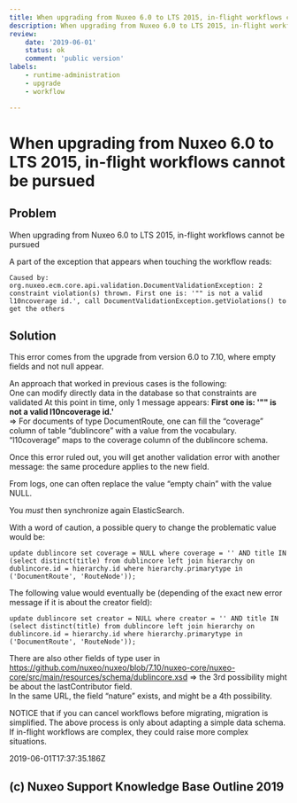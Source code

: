 ```yaml
---
title: When upgrading from Nuxeo 6.0 to LTS 2015, in-flight workflows cannot be pursued
description: When upgrading from Nuxeo 6.0 to LTS 2015, in-flight workflows cannot be pursued
review: 
    date: '2019-06-01'
    status: ok
    comment: 'public version'
labels:
    - runtime-administration
    - upgrade
    - workflow

---
```

# When upgrading from Nuxeo 6.0 to LTS 2015, in-flight workflows cannot be pursued
## Problem
When upgrading from Nuxeo 6.0 to LTS 2015, in-flight workflows cannot be pursued

A part of the exception that appears when touching the workflow reads:

    Caused by: org.nuxeo.ecm.core.api.validation.DocumentValidationException: 2 constraint violation(s) thrown. First one is: '"" is not a valid l10ncoverage id.', call DocumentValidationException.getViolations() to get the others
## Solution
This error comes from the upgrade from version 6.0 to 7.10, where empty fields and not null appear.

An approach that worked in previous cases is the following:  
One can modify directly data in the database so that constraints are validated
At this point in time, only 1 message appears: **First one is: '"" is not a valid l10ncoverage id.'**  
=> For documents of type DocumentRoute, one can fill the “coverage” column of table “dublincore” with a value from the vocabulary. “l10coverage” maps to the coverage column of the dublincore schema.  

Once this error ruled out, you will get another validation error with another message: the same procedure applies to the new field.  

From logs, one can often replace the value “empty chain” with the value NULL.

You *must* then synchronize again ElasticSearch.  

With a word of caution, a possible query to change the problematic value would be:  

    update dublincore set coverage = NULL where coverage = '' AND title IN (select distinct(title) from dublincore left join hierarchy on dublincore.id = hierarchy.id where hierarchy.primarytype in ('DocumentRoute', 'RouteNode'));

The following value would eventually be (depending of the exact new error message if it is about the creator field):

    update dublincore set creator = NULL where creator = '' AND title IN (select distinct(title) from dublincore left join hierarchy on dublincore.id = hierarchy.id where hierarchy.primarytype in ('DocumentRoute', 'RouteNode'));

There are also other fields of type user in <https://github.com/nuxeo/nuxeo/blob/7.10/nuxeo-core/nuxeo-core/src/main/resources/schema/dublincore.xsd> => the 3rd possibility might be about the lastContributor field.  
In the same URL, the field “nature” exists, and might be a 4th possibility.

NOTICE that if you can cancel workflows before migrating, migration is simplified. The above process is only about adapting a simple data schema. If in-flight workflows are complex, they could raise more complex situations.


2019-06-01T17:37:35.186Z
## (c) Nuxeo Support Knowledge Base Outline 2019
